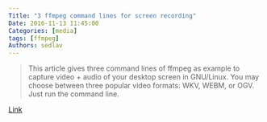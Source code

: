 ```yaml
---
Title: "3 ffmpeg command lines for screen recording"
Date: 2016-11-13 11:45:00
Categories: [media]
tags: [ffmpeg]
Authors: sedlav
---
```


> This article gives three command lines of ffmpeg as example to capture video + audio of your desktop screen in GNU/Linux. You may choose between three popular video formats: WKV, WEBM, or OGV. Just run the command line.

[Link](http://www.ubuntubuzz.com/2016/11/3-ffmpeg-command-lines-for-screen-recording-audio-gnulinux-mkv-webm-ogv-formats.html)
